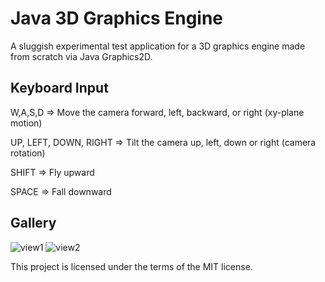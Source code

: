 # Java 3D Graphics Engine

A sluggish experimental test application for a 3D graphics engine made
from scratch via Java Graphics2D.

## Keyboard Input

W,A,S,D => Move the camera forward, left, backward, or right (xy-plane motion)

UP, LEFT, DOWN, RIGHT => Tilt the camera up, left, down or right (camera rotation)

SHIFT => Fly upward

SPACE => Fall downward

## Gallery

![view1](https://github.com/swarmalator/java-3D-graphics-engine/blob/master/images/view1.png)
![view2](https://github.com/swarmalator/java-3D-graphics-engine/blob/master/images/view2.png)

This project is licensed under the terms of the MIT license.
